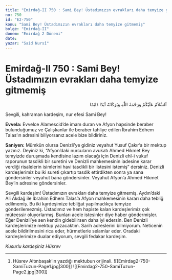 ```yaml
---
title: "Emirdağ-II 750 : Sami Bey! Üstadımızın evrakları daha temyize gitmemiş"
no: 750
id: "E2-750"
konu: "Sami Bey! Üstadımızın evrakları daha temyize gitmemiş"
bolge: "Emirdağ-II"
donem: "Emirdağ 2 Dönemi"
date: 
yazar: "Said Nursî"
---
```


# Emirdağ-II 750 : Sami Bey! Üstadımızın evrakları daha temyize gitmemiş

<p class="arabic" dir="rtl" title="Meal: “Allah’ın selâmı, rahmeti ve bereketleri, ebedî ve dâimî olarak üzerinize olsun.”">اَلسَّلاَمُ عَلَيْكُمْ وَرَحْمَةُ اللّٰهِ وَبَرَكَاتُهُ اَبَدًا دَائِمًا</p>

Sevgili, kahraman kardeşim, nur efesi Sami Bey!

**Evvela:** Evvelce Alamescid’de imam duran ve Afyon hapsinde beraber bulunduğumuz ve Çalışkanlar ile beraber tahliye edilen İbrahim Edhem Talas’ın adresini biliyorsanız acele bize bildiriniz.

**Saniyen:** Mümkün olursa Denizli’ye gidiniz veyahut Yusuf Çakır’a bir mektup yazınız. Deyiniz ki, “Afyon’daki nurcuların avukatı Ahmed Hikmet Bey temyizde duruşmada kendisine lazım olacağı için Denizli ehl-i vukuf raporunun tasdikli bir suretini ve Denizli mahkemesinin iadesine karar verdiği risalelerin isimlerini havi tasdikli bir listesini istemiş” dersiniz. Denizli kardeşlerimiz bu iki sureti çıkartıp tasdik ettirdikten sonra ya sana göndersinler veyahut bana göndersinler. Veyahut Afyon’a Ahmed Hikmet Bey’in adresine göndersinler.

Sevgili kardeşim! Üstadımızın evrakları daha temyize gitmemiş. Aydın’daki Ali Akdağ ile İbrahim Edhem Talas’a Afyon mahkemesinin kararı daha tebliğ edilmemiş. Bu iki kardeşimize tebliğat yapılmadıkça temyize gönderilemezmiş. Üstadımız ve hem hapiste kalan kardeşlerimiz çok müteessir oluyorlarmış. Bunları acele istesinler diye haber göndermişler. Eğer Denizli’ye sen kendin gidebilirsen daha iyi edersin. Ben Denizli kardeşlerimize mektup yazacaktım. Sarih adreslerini bilmiyorum. Neticenin acele bildirilmesini rica eder, hürmetlerle selamlar eder. Oradaki kardeşlerimize dualar ediyorum, sevgili fedakar kardeşim.

*Kusurlu kardeşiniz*
*Hüsrev*

***

1. Hüsrev Altınbaşak’ın yazdığı mektubun orijinali.
![[Emirdag2-750-SamiTuzun-Page1.jpg|300]]
![[Emirdag2-750-SamiTuzun-Page2.jpg|300]]


